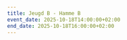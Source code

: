 ```yaml
---
title: Jeugd B - Hamme B
event_date: 2025-10-18T14:00:00+02:00
end_date: 2025-10-18T16:00:00+02:00
---
```

